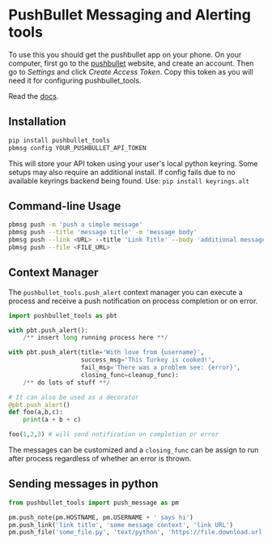 # PushBullet Messaging and Alerting tools
To use this you should get the pushbullet app on your phone.
On your computer, first go to the [pushbullet](https://www.pushbullet.com/)
website, and create an account. Then go to *Settings*  and click *Create Access
Token*. Copy this token as you will need it for configuring pushbullet_tools.  

Read the [docs](https://nubs01.github.io/pushbullet_tools/).

## Installation
```bash
pip install pushbullet_tools
pbmsg config YOUR_PUSHBULLET_API_TOKEN
```
This will store your API token using your user's local python keyring.
Some setups may also require an additional install. If config fails due to no available keyrings backend being found. Use: `pip install keyrings.alt`

## Command-line Usage
```bash
pbmsg push -m 'push a simple message'
pbmsg push --title 'message title' -m 'message body'
pbmsg push --link <URL> --title 'Link Title' --body 'additional message to include'
pbmsg push --file <FILE_URL>
```

## Context Manager
The `pushbullet_tools.push_alert` context manager you can execute a process and
receive a push notification on process completion or on error.
```python
import pushbullet_tools as pbt

with pbt.push_alert():
    /** insert long running process here **/

with pbt.push_alert(title='With love from {username}',
                    success_msg='This Turkey is cooked!',
                    fail_msg='There was a problem see: {error}',
                    closing_func=cleanup_func):
    /** do lots of stuff **/

# It can also be used as a decorator
@pbt.push_alert()
def foo(a,b,c):
    print(a + b + c)

foo(1,2,3) # will send notification on completion or error
```



The messages can be customized and a `closing_func` can be assign to run after
process regardless of whether an error is thrown.


## Sending messages in python
```python
from pushbullet_tools import push_message as pm

pm.push_note(pm.HOSTNAME, pm.USERNAME + ' says hi')
pm.push_link('link title', 'some message context', 'link URL')
pm.push_file('some_file.py', 'text/python', 'https://file.download.url')
```

